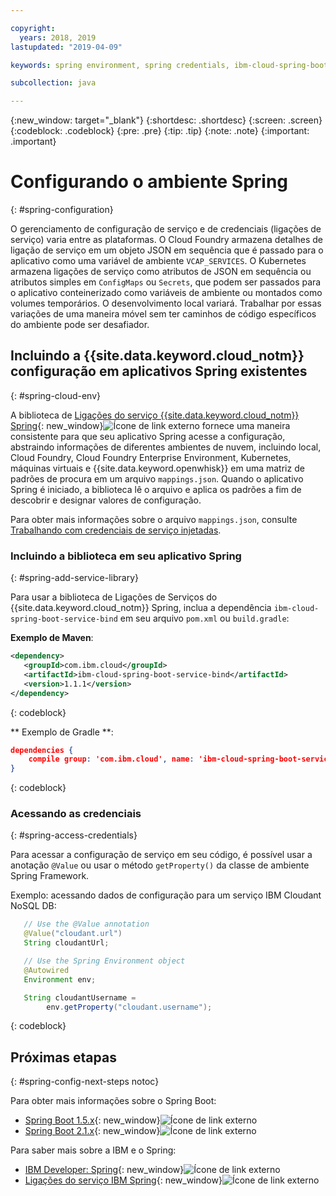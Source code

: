 ```yaml
---

copyright:
  years: 2018, 2019
lastupdated: "2019-04-09"

keywords: spring environment, spring credentials, ibm-cloud-spring-boot-service-bind, service bindings spring, vcap_services spring, access credential spring

subcollection: java

---
```


{:new_window: target="_blank"}
{:shortdesc: .shortdesc}
{:screen: .screen}
{:codeblock: .codeblock}
{:pre: .pre}
{:tip: .tip}
{:note: .note}
{:important: .important}

# Configurando o ambiente Spring
{: #spring-configuration}

O gerenciamento de configuração de serviço e de credenciais (ligações de serviço) varia entre as plataformas. O Cloud Foundry armazena detalhes de ligação de serviço em um objeto JSON em sequência que é passado para o aplicativo como uma variável de ambiente `VCAP_SERVICES`. O Kubernetes armazena ligações de serviço como atributos de JSON em sequência ou atributos simples em `ConfigMaps` ou `Secrets`, que podem ser passados para o aplicativo conteinerizado como variáveis de ambiente ou montados como volumes temporários. O desenvolvimento local variará. Trabalhar por essas variações de uma maneira móvel sem ter caminhos de código específicos do ambiente pode ser desafiador.

## Incluindo a  {{site.data.keyword.cloud_notm}}  configuração em aplicativos Spring existentes
{: #spring-cloud-env}

A biblioteca de [Ligações do serviço {{site.data.keyword.cloud_notm}} Spring](https://github.com/ibm-developer/ibm-cloud-spring-bind){: new_window}![Ícone de link externo](../icons/launch-glyph.svg "Ícone de link externo") fornece uma maneira consistente para que seu aplicativo Spring acesse a configuração, abstraindo informações de diferentes ambientes de nuvem, incluindo local, Cloud Foundry, Cloud Foundry Enterprise Environment, Kubernetes, máquinas virtuais e {{site.data.keyword.openwhisk}} em uma matriz de padrões de procura em um arquivo `mappings.json`. Quando o aplicativo Spring é iniciado, a biblioteca lê o arquivo e aplica os padrões a fim de descobrir e designar valores de configuração.

Para obter mais informações sobre o arquivo `mappings.json`, consulte [Trabalhando com credenciais de serviço injetadas](/docs/java?topic=cloud-native-configuration#portable-credentials).

### Incluindo a biblioteca em seu aplicativo Spring
{: #spring-add-service-library}

Para usar a biblioteca de Ligações de Serviços do {{site.data.keyword.cloud_notm}} Spring, inclua a dependência `ibm-cloud-spring-boot-service-bind` em seu arquivo `pom.xml` ou `build.gradle`:

**Exemplo de Maven**:

```xml
<dependency>
   <groupId>com.ibm.cloud</groupId>
   <artifactId>ibm-cloud-spring-boot-service-bind</artifactId>
   <version>1.1.1</version>
</dependency>
```
{: codeblock}

** Exemplo de Gradle **:

```json
dependencies {
    compile group: 'com.ibm.cloud', name: 'ibm-cloud-spring-boot-service-bind', version: '1.1.1'
}
```
{: codeblock}

### Acessando as credenciais
{: #spring-access-credentials}

Para acessar a configuração de serviço em seu código, é possível usar a anotação `@Value` ou usar o método `getProperty()` da classe de ambiente Spring Framework.

Exemplo: acessando dados de configuração para um serviço IBM Cloudant NoSQL DB:

```java
   // Use the @Value annotation 
   @Value("cloudant.url")
   String cloudantUrl;

   // Use the Spring Environment object 
   @Autowired
   Environment env;

   String cloudantUsername = 
        env.getProperty("cloudant.username");
```
{: codeblock}

## Próximas etapas
{: #spring-config-next-steps notoc}

Para obter mais informações sobre o Spring Boot:

* [Spring Boot 1.5.x](https://docs.spring.io/spring-boot/docs/1.5.x/reference/html/){: new_window}![Ícone de link externo](../icons/launch-glyph.svg "Ícone de link externo")
* [Spring Boot 2.1.x](https://docs.spring.io/spring-boot/docs/2.1.x/reference/html/){: new_window}![Ícone de link externo](../icons/launch-glyph.svg "Ícone de link externo")

Para saber mais sobre a IBM e o Spring:

* [IBM Developer: Spring](https://developer.ibm.com/technologies/spring/){: new_window}![Ícone de link externo](../icons/launch-glyph.svg "Ícone de link externo")
* [Ligações do serviço IBM Spring](https://github.com/ibm-developer/ibm-cloud-spring-bind){: new_window}![Ícone de link externo](../icons/launch-glyph.svg "Ícone de link externo")
